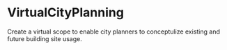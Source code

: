 # VirtualCityPlanning
Create a virtual scope to enable city planners to conceptulize existing and future building site usage.
